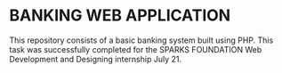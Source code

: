 # BANKING WEB APPLICATION
This repository consists of a basic banking system built using PHP. This task was successfully completed for the SPARKS FOUNDATION Web Development and Designing internship July 21. 



